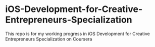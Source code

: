 # iOS-Development-for-Creative-Entrepreneurs-Specialization
This repo is for my working progress in iOS Development for Creative Entrepreneurs Specialization on Coursera

